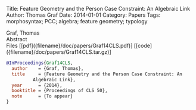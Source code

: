 Title: Feature Geometry and the Person Case Constraint: An Algebraic Link
Author: Thomas Graf
Date: 2014-01-01
Category: Papers
Tags: morphosyntax; PCC; algebra; feature geometry; typology

<div markdown class="authors">
Graf, Thomas
</div>

<div markdown class="abstract">
<span id="abstract-title">Abstract</span>

</div>

<div markdown class="files">
<span id="files-title">Files</span>
[[pdf]({filename}/doc/papers/Graf14CLS.pdf)]
[[code]({filename}/doc/papers/Graf14CLS.tar.gz)]
</div>

~~~bibtex
@InProceedings{Graf14CLS,
  author	= {Graf, Thomas},
  title		= {Feature Geometry and the Person Case Constraint: An
		  Algebraic Link},
  year		= {2014},
  booktitle	= {Proceedings of CLS 50},
  note		= {To appear}
}
~~~


